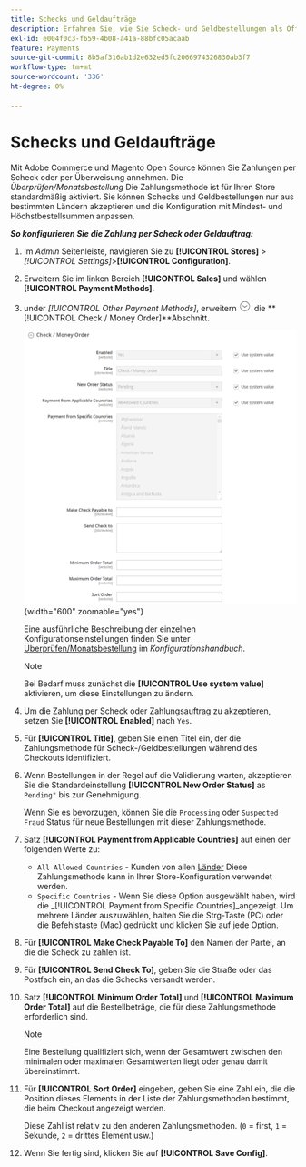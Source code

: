 ```yaml
---
title: Schecks und Geldaufträge
description: Erfahren Sie, wie Sie Scheck- und Geldbestellungen als Offline-Zahlungsmethode in Ihrem Geschäft einrichten.
exl-id: e004f0c3-f659-4b08-a41a-88bfc05acaab
feature: Payments
source-git-commit: 8b5af316ab1d2e632ed5fc2066974326830ab3f7
workflow-type: tm+mt
source-wordcount: '336'
ht-degree: 0%

---
```


# Schecks und Geldaufträge

Mit Adobe Commerce und Magento Open Source können Sie Zahlungen per Scheck oder per Überweisung annehmen. Die _Überprüfen/Monatsbestellung_ Die Zahlungsmethode ist für Ihren Store standardmäßig aktiviert. Sie können Schecks und Geldbestellungen nur aus bestimmten Ländern akzeptieren und die Konfiguration mit Mindest- und Höchstbestellsummen anpassen.

**_So konfigurieren Sie die Zahlung per Scheck oder Geldauftrag:_**

1. Im _Admin_ Seitenleiste, navigieren Sie zu **[!UICONTROL Stores]** > _[!UICONTROL Settings]_>**[!UICONTROL Configuration]**.

1. Erweitern Sie im linken Bereich **[!UICONTROL Sales]** und wählen **[!UICONTROL Payment Methods]**.

1. under _[!UICONTROL Other Payment Methods]_, erweitern ![Erweiterungsauswahl](../assets/icon-display-expand.png) die **[!UICONTROL Check / Money Order]**Abschnitt.

   ![Überprüfen/Monatsbestellung](../configuration-reference/sales/assets/payment-methods-check-money-order.png){width="600" zoomable="yes"}

   Eine ausführliche Beschreibung der einzelnen Konfigurationseinstellungen finden Sie unter [Überprüfen/Monatsbestellung](../configuration-reference/sales/payment-methods.md#check--money-order) im _Konfigurationshandbuch_.

   >[!NOTE]
   >
   >Bei Bedarf muss zunächst die **[!UICONTROL Use system value]** aktivieren, um diese Einstellungen zu ändern.

1. Um die Zahlung per Scheck oder Zahlungsauftrag zu akzeptieren, setzen Sie **[!UICONTROL Enabled]** nach `Yes`.

1. Für **[!UICONTROL Title]**, geben Sie einen Titel ein, der die Zahlungsmethode für Scheck-/Geldbestellungen während des Checkouts identifiziert.

1. Wenn Bestellungen in der Regel auf die Validierung warten, akzeptieren Sie die Standardeinstellung **[!UICONTROL New Order Status]** as `Pending"` bis zur Genehmigung.

   Wenn Sie es bevorzugen, können Sie die `Processing` oder `Suspected Fraud` Status für neue Bestellungen mit dieser Zahlungsmethode.

1. Satz **[!UICONTROL Payment from Applicable Countries]** auf einen der folgenden Werte zu:

   - `All Allowed Countries` - Kunden von allen [Länder](../getting-started/store-details.md#country-options) Diese Zahlungsmethode kann in Ihrer Store-Konfiguration verwendet werden.
   - `Specific Countries` - Wenn Sie diese Option ausgewählt haben, wird die _[!UICONTROL Payment from Specific Countries]_angezeigt. Um mehrere Länder auszuwählen, halten Sie die Strg-Taste (PC) oder die Befehlstaste (Mac) gedrückt und klicken Sie auf jede Option.

1. Für **[!UICONTROL Make Check Payable To]** den Namen der Partei, an die die Scheck zu zahlen ist.

1. Für **[!UICONTROL Send Check To]**, geben Sie die Straße oder das Postfach ein, an das die Schecks versandt werden.

1. Satz **[!UICONTROL Minimum Order Total]** und **[!UICONTROL Maximum Order Total]** auf die Bestellbeträge, die für diese Zahlungsmethode erforderlich sind.

   >[!NOTE]
   >
   >Eine Bestellung qualifiziert sich, wenn der Gesamtwert zwischen den minimalen oder maximalen Gesamtwerten liegt oder genau damit übereinstimmt.

1. Für **[!UICONTROL Sort Order]** eingeben, geben Sie eine Zahl ein, die die Position dieses Elements in der Liste der Zahlungsmethoden bestimmt, die beim Checkout angezeigt werden.

   Diese Zahl ist relativ zu den anderen Zahlungsmethoden. (`0` = first, `1` = Sekunde, `2` = drittes Element usw.)

1. Wenn Sie fertig sind, klicken Sie auf **[!UICONTROL Save Config]**.
